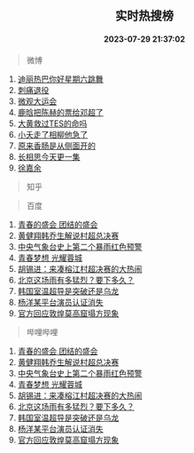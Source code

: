 <div align="center"><h2>实时热搜榜</h2><h4>2023-07-29 21:37:02</h4></div>

> 微博  

1. [迪丽热巴你好星期六跳舞](https://s.weibo.com/weibo?q=%23%E8%BF%AA%E4%B8%BD%E7%83%AD%E5%B7%B4%E4%BD%A0%E5%A5%BD%E6%98%9F%E6%9C%9F%E5%85%AD%E8%B7%B3%E8%88%9E%23&t=31&band_rank=1&Refer=top)<br />
2. [刺痛退役](https://s.weibo.com/weibo?q=%23%E5%88%BA%E7%97%9B%E9%80%80%E5%BD%B9%23&t=31&band_rank=2&Refer=top)<br />
3. [微观大运会](https://s.weibo.com/weibo?q=%23%E5%BE%AE%E8%A7%82%E5%A4%A7%E8%BF%90%E4%BC%9A%23&t=31&band_rank=3&Refer=top)<br />
4. [鹿晗把陈赫的票给邓超了](https://s.weibo.com/weibo?q=%23%E9%B9%BF%E6%99%97%E6%8A%8A%E9%99%88%E8%B5%AB%E7%9A%84%E7%A5%A8%E7%BB%99%E9%82%93%E8%B6%85%E4%BA%86%23&t=31&band_rank=4&Refer=top)<br />
5. [大黄救过TES的命吗](https://s.weibo.com/weibo?q=%E5%A4%A7%E9%BB%84%E6%95%91%E8%BF%87TES%E7%9A%84%E5%91%BD%E5%90%97&t=31&band_rank=5&Refer=top)<br />
6. [小夭走了相柳他急了](https://s.weibo.com/weibo?q=%23%E5%B0%8F%E5%A4%AD%E8%B5%B0%E4%BA%86%E7%9B%B8%E6%9F%B3%E4%BB%96%E6%80%A5%E4%BA%86%23&t=31&band_rank=6&Refer=top)<br />
7. [原来香肠是从侧面开的](https://s.weibo.com/weibo?q=%23%E5%8E%9F%E6%9D%A5%E9%A6%99%E8%82%A0%E6%98%AF%E4%BB%8E%E4%BE%A7%E9%9D%A2%E5%BC%80%E7%9A%84%23&t=31&band_rank=7&Refer=top)<br />
8. [长相思今天更一集](https://s.weibo.com/weibo?q=%23%E9%95%BF%E7%9B%B8%E6%80%9D%E4%BB%8A%E5%A4%A9%E6%9B%B4%E4%B8%80%E9%9B%86%23&t=31&band_rank=8&Refer=top)<br />
9. [徐嘉余](https://s.weibo.com/weibo?q=%E5%BE%90%E5%98%89%E4%BD%99&t=31&band_rank=9&Refer=top)<br />

> 知乎  


> 百度  

1. [青春的盛会 团结的盛会](https://www.baidu.com/s?wd=%E9%9D%92%E6%98%A5%E7%9A%84%E7%9B%9B%E4%BC%9A+%E5%9B%A2%E7%BB%93%E7%9A%84%E7%9B%9B%E4%BC%9A&sa=fyb_news&rsv_dl=fyb_news)<br />
2. [黄健翔韩乔生解说村超总决赛](https://www.baidu.com/s?wd=%E9%BB%84%E5%81%A5%E7%BF%94%E9%9F%A9%E4%B9%94%E7%94%9F%E8%A7%A3%E8%AF%B4%E6%9D%91%E8%B6%85%E6%80%BB%E5%86%B3%E8%B5%9B&sa=fyb_news&rsv_dl=fyb_news)<br />
3. [中央气象台史上第二个暴雨红色预警](https://www.baidu.com/s?wd=%E4%B8%AD%E5%A4%AE%E6%B0%94%E8%B1%A1%E5%8F%B0%E5%8F%B2%E4%B8%8A%E7%AC%AC%E4%BA%8C%E4%B8%AA%E6%9A%B4%E9%9B%A8%E7%BA%A2%E8%89%B2%E9%A2%84%E8%AD%A6&sa=fyb_news&rsv_dl=fyb_news)<br />
4. [青春梦想 光耀蓉城](https://www.baidu.com/s?wd=%E9%9D%92%E6%98%A5%E6%A2%A6%E6%83%B3+%E5%85%89%E8%80%80%E8%93%89%E5%9F%8E&sa=fyb_news&rsv_dl=fyb_news)<br />
5. [胡锡进：来凑榕江村超决赛的大热闹](https://www.baidu.com/s?wd=%E8%83%A1%E9%94%A1%E8%BF%9B%EF%BC%9A%E6%9D%A5%E5%87%91%E6%A6%95%E6%B1%9F%E6%9D%91%E8%B6%85%E5%86%B3%E8%B5%9B%E7%9A%84%E5%A4%A7%E7%83%AD%E9%97%B9&sa=fyb_news&rsv_dl=fyb_news)<br />
6. [北京这场雨有多猛烈？要下多久？](https://www.baidu.com/s?wd=%E5%8C%97%E4%BA%AC%E8%BF%99%E5%9C%BA%E9%9B%A8%E6%9C%89%E5%A4%9A%E7%8C%9B%E7%83%88%EF%BC%9F%E8%A6%81%E4%B8%8B%E5%A4%9A%E4%B9%85%EF%BC%9F&sa=fyb_news&rsv_dl=fyb_news)<br />
7. [韩国室温超导是突破还是乌龙](https://www.baidu.com/s?wd=%E9%9F%A9%E5%9B%BD%E5%AE%A4%E6%B8%A9%E8%B6%85%E5%AF%BC%E6%98%AF%E7%AA%81%E7%A0%B4%E8%BF%98%E6%98%AF%E4%B9%8C%E9%BE%99&sa=fyb_news&rsv_dl=fyb_news)<br />
8. [杨洋某平台演员认证消失](https://www.baidu.com/s?wd=%E6%9D%A8%E6%B4%8B%E6%9F%90%E5%B9%B3%E5%8F%B0%E6%BC%94%E5%91%98%E8%AE%A4%E8%AF%81%E6%B6%88%E5%A4%B1&sa=fyb_news&rsv_dl=fyb_news)<br />
9. [官方回应敦煌莫高窟塌方现象](https://www.baidu.com/s?wd=%E5%AE%98%E6%96%B9%E5%9B%9E%E5%BA%94%E6%95%A6%E7%85%8C%E8%8E%AB%E9%AB%98%E7%AA%9F%E5%A1%8C%E6%96%B9%E7%8E%B0%E8%B1%A1&sa=fyb_news&rsv_dl=fyb_news)<br />

> 哔哩哔哩  

1. [青春的盛会 团结的盛会](https://www.baidu.com/s?wd=%E9%9D%92%E6%98%A5%E7%9A%84%E7%9B%9B%E4%BC%9A+%E5%9B%A2%E7%BB%93%E7%9A%84%E7%9B%9B%E4%BC%9A&sa=fyb_news&rsv_dl=fyb_news)<br />
2. [黄健翔韩乔生解说村超总决赛](https://www.baidu.com/s?wd=%E9%BB%84%E5%81%A5%E7%BF%94%E9%9F%A9%E4%B9%94%E7%94%9F%E8%A7%A3%E8%AF%B4%E6%9D%91%E8%B6%85%E6%80%BB%E5%86%B3%E8%B5%9B&sa=fyb_news&rsv_dl=fyb_news)<br />
3. [中央气象台史上第二个暴雨红色预警](https://www.baidu.com/s?wd=%E4%B8%AD%E5%A4%AE%E6%B0%94%E8%B1%A1%E5%8F%B0%E5%8F%B2%E4%B8%8A%E7%AC%AC%E4%BA%8C%E4%B8%AA%E6%9A%B4%E9%9B%A8%E7%BA%A2%E8%89%B2%E9%A2%84%E8%AD%A6&sa=fyb_news&rsv_dl=fyb_news)<br />
4. [青春梦想 光耀蓉城](https://www.baidu.com/s?wd=%E9%9D%92%E6%98%A5%E6%A2%A6%E6%83%B3+%E5%85%89%E8%80%80%E8%93%89%E5%9F%8E&sa=fyb_news&rsv_dl=fyb_news)<br />
5. [胡锡进：来凑榕江村超决赛的大热闹](https://www.baidu.com/s?wd=%E8%83%A1%E9%94%A1%E8%BF%9B%EF%BC%9A%E6%9D%A5%E5%87%91%E6%A6%95%E6%B1%9F%E6%9D%91%E8%B6%85%E5%86%B3%E8%B5%9B%E7%9A%84%E5%A4%A7%E7%83%AD%E9%97%B9&sa=fyb_news&rsv_dl=fyb_news)<br />
6. [北京这场雨有多猛烈？要下多久？](https://www.baidu.com/s?wd=%E5%8C%97%E4%BA%AC%E8%BF%99%E5%9C%BA%E9%9B%A8%E6%9C%89%E5%A4%9A%E7%8C%9B%E7%83%88%EF%BC%9F%E8%A6%81%E4%B8%8B%E5%A4%9A%E4%B9%85%EF%BC%9F&sa=fyb_news&rsv_dl=fyb_news)<br />
7. [韩国室温超导是突破还是乌龙](https://www.baidu.com/s?wd=%E9%9F%A9%E5%9B%BD%E5%AE%A4%E6%B8%A9%E8%B6%85%E5%AF%BC%E6%98%AF%E7%AA%81%E7%A0%B4%E8%BF%98%E6%98%AF%E4%B9%8C%E9%BE%99&sa=fyb_news&rsv_dl=fyb_news)<br />
8. [杨洋某平台演员认证消失](https://www.baidu.com/s?wd=%E6%9D%A8%E6%B4%8B%E6%9F%90%E5%B9%B3%E5%8F%B0%E6%BC%94%E5%91%98%E8%AE%A4%E8%AF%81%E6%B6%88%E5%A4%B1&sa=fyb_news&rsv_dl=fyb_news)<br />
9. [官方回应敦煌莫高窟塌方现象](https://www.baidu.com/s?wd=%E5%AE%98%E6%96%B9%E5%9B%9E%E5%BA%94%E6%95%A6%E7%85%8C%E8%8E%AB%E9%AB%98%E7%AA%9F%E5%A1%8C%E6%96%B9%E7%8E%B0%E8%B1%A1&sa=fyb_news&rsv_dl=fyb_news)<br />
